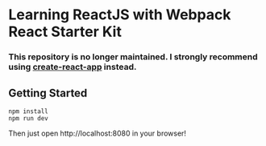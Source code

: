 
# Learning ReactJS with Webpack React Starter Kit

### This repository is no longer maintained. I strongly recommend using [create-react-app](https://github.com/facebookincubator/create-react-app) instead.

## Getting Started

    npm install
    npm run dev

Then just open http://localhost:8080 in your browser!
